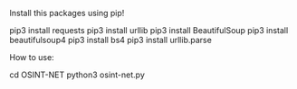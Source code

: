 Install this packages using pip!

pip3 install requests
pip3 install urllib
pip3 install BeautifulSoup
pip3 install beautifulsoup4
pip3 install bs4
pip3 install urllib.parse


How to use:

cd OSINT-NET
python3 osint-net.py
